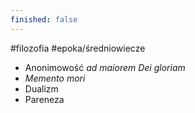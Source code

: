 ```yaml
---
finished: false
---
```

#filozofia #epoka/średniowiecze 
- Anonimowość *ad maiorem Dei gloriam*
- *Memento mori*
- Dualizm
- Pareneza